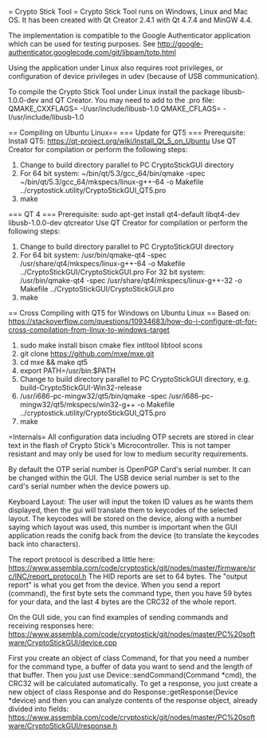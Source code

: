 = Crypto Stick Tool =
Crypto Stick Tool runs on Windows, Linux and Mac OS. It has been created with Qt Creator 2.4.1 with Qt 4.7.4 and MinGW 4.4.

The implementation is compatible to the Google Authenticator application which can be used for testing purposes. See http://google-authenticator.googlecode.com/git/libpam/totp.html

Using the application under Linux also requires root privileges, or configuration of device privileges in udev (because of USB communication).

To compile the Crypto Stick Tool under Linux install the package libusb-1.0.0-dev and QT Creator. You may need to add to the .pro file:
QMAKE_CXXFLAGS= -I/usr/include/libusb-1.0
QMAKE_CFLAGS= -I/usr/include/libusb-1.0

== Compiling on Ubuntu Linux==
=== Update for QT5 ===
Prerequisite: Install QT5: https://qt-project.org/wiki/Install_Qt_5_on_Ubuntu
Use QT Creator for compilation or perform the following steps:
1) Change to build directory parallel to PC CryptoStickGUI directory
2) For 64 bit system: ~/bin/qt/5.3/gcc_64/bin/qmake -spec  ~/bin/qt/5.3/gcc_64/mkspecs/linux-g++-64 -o Makefile ../cryptostick.utility/CryptoStickGUI_QT5.pro
3) make

=== QT 4 ===
Prerequisite: sudo apt-get install qt4-default libqt4-dev libusb-1.0.0-dev qtcreator
Use QT Creator for compilation or perform the following steps:
1) Change to build directory parallel to PC CryptoStickGUI directory
2) For 64 bit system: /usr/bin/qmake-qt4 -spec /usr/share/qt4/mkspecs/linux-g++-64 -o Makefile ../CryptoStickGUI/CryptoStickGUI.pro
For 32 bit system: /usr/bin/qmake-qt4 -spec /usr/share/qt4/mkspecs/linux-g++-32 -o Makefile ../CryptoStickGUI/CryptoStickGUI.pro
3) make

== Cross Compiling with QT5 for Windows on Ubuntu Linux ==
Based on: https://stackoverflow.com/questions/10934683/how-do-i-configure-qt-for-cross-compilation-from-linux-to-windows-target
1) sudo make install bison cmake flex intltool libtool scons
2) git clone https://github.com/mxe/mxe.git
3) cd mxe && make qt5
4) export PATH=<mxe root>/usr/bin:$PATH
5) Change to build directory parallel to PC CryptoStickGUI directory, e.g. build-CryptoStickGUI-Win32-release
6) <mxe root>/usr/i686-pc-mingw32/qt5/bin/qmake -spec <mxe root>/usr/i686-pc-mingw32/qt5/mkspecs/win32-g++ -o Makefile ../cryptostick.utility/CryptoStickGUI_QT5.pro
7) make

=Internals=
All configuration data including OTP secrets are stored in clear text in the flash of Crypto Stick's Microcontroller. This is not tamper resistant and may only be used for low to medium security requirements.

By default the OTP serial number is OpenPGP Card's serial number. It can be changed within the GUI. The USB device serial number is set to the card's serial number when the device powers up.

Keyboard Layout: The user will input the token ID values as he wants them displayed, then the gui will translate them to keycodes of the selected layout. The keycodes will be stored on the device, along with a number saying which layout was used, this number is important when the GUI application reads the conifg back from the device (to translate the keycodes back into characters).

The report protocol is described a little here:
https://www.assembla.com/code/cryptostick/git/nodes/master/firmware/src/INC/report_protocol.h
The HID reports are set to 64 bytes. The "output report" is what you get from the device. When you send a report (command), the first byte sets the command type, then you have 59 bytes for your data, and the last 4 bytes are the CRC32 of the whole report.

On the GUI side, you can find examples of sending commands and receiving responses here:
https://www.assembla.com/code/cryptostick/git/nodes/master/PC%20software/CryptoStickGUI/device.cpp

First you create an object of class Command, for that you need a number for the command type, a buffer of data you want to send and the length of that buffer. Then you just use Device::sendCommand(Command *cmd), the CRC32 will be calculated automatically.
To get a response, you just create a new object of class Response and do Response::getResponse(Device *device) and then you can analyze contents of the response object, already divided into fields:
https://www.assembla.com/code/cryptostick/git/nodes/master/PC%20software/CryptoStickGUI/response.h


